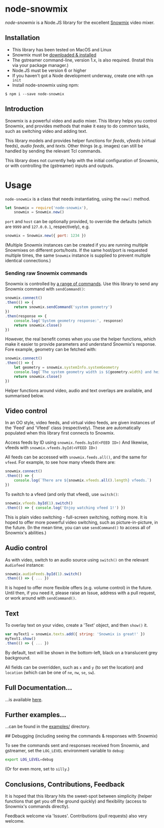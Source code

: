 # node-snowmix

*node-snowmix* is a Node.JS library for the excellent [Snowmix](http://snowmix.sourceforge.net/) video mixer.

## Installation

* This library has been tested on MacOS and Linux
* Snowmix must be [downloaded & installed](http://snowmix.sourceforge.net/Intro/compileandinstall.html)
* The gstreamer command-line, version 1.x, is also required. (Install this via your package manager.)
* Node.JS must be version 6 or higher
* If you haven't got a Node development underway, create one with `npm init`
* Install node-snowmix using npm:

```shell
$ npm i --save node-snowmix
```

## Introduction

Snowmix is a powerful video and audio mixer. This library helps you control Snowmix, and provides methods that make it easy to do common tasks, such as switching video and adding text.

This library models and provides helper functions for *feeds*, *vfeeds* (virtual feeds), *audio feeds*, and *texts*. Other things (e.g. images) can still be handled by sending the relevant Tcl commands.

This library does not currently help with the initial configuration of Snowmix, or with controlling the (gstreamer) inputs and outputs.

# Usage

`node-snowmix` is a class that needs instantiating, using the `new()` method.

```js
let Snowmix = require('node-snowmix'),
    snowmix = Snowmix.new()
```

`port` and `host` can be optionally provided, to override the defaults (which are `9999` and `127.0.0.1`, respectively), e.g.

```js
snowmix = Snowmix.new({ port: 1234 })
```

(Multiple Snowmix instances can be created if you are running multiple Snowmixes on different ports/hosts. If the same host/port is requested multiple times, the same `Snowmix` instance is supplied to prevent multiple identical connections.)

### Sending raw Snowmix commands

Snowmix is controlled by [a range of commands](http://snowmix.sourceforge.net/Documentation/reserved.html).
Use this library to send any Snowmix command with `sendCommand()`:

```js
snowmix.connect()
.then(() => {
    return snowmix.sendCommand('system geometry')
})
.then(response => {
    console.log('System geometry response:', response)
    return snowmix.close()
})
```

However, the real benefit comes when you use the helper functions, which make it easier to provide parameters and understand Snowmix's response. Fore example, geometry can be fetched with:

```js
snowmix.connect()
.then(() => {
    let geometry = snowmix.systemInfo.systemGeometry
    console.log(`The system geometry width is ${geometry.width} and height is ${geometry.height}`)
    return snowmix.close()
})
```

Helper functions around video, audio and text overlays are available, and summarised below.

## Video control

In an OO style, video feeds, and virtual video feeds, are given instances of the 'Feed' and 'Vfeed' class (respectively).
These are automatically populated when this library first connects to Snowmix.

Access feeds by ID using `snowmix.feeds.byId(<FEED ID>)`
And likewise, vfeeds with `snowmix.vfeeds.byId(<VFEED ID>)`

All feeds can be accessed with `snowmix.feeds.all()`, and the same for `vfeed`. For example, to see how many vfeeds there are:

```js
snowmix.connect()
.then(() => {
    console.log(`There are ${snowmix.vfeeds.all().length} vfeeds.`)
})
```

To switch to a vfeed (and only that vfeed), use `switch()`:

```js
snowmix.vfeeds.byId(1).switch()
.then(() => { console.log('Enjoy watching vfeed 1!') })
```

This is plain video switching - full-screen switching, nothing more.
It is hoped to offer more powerful video switching, such as picture-in-picture, in the future.
(In the mean time, you can use `sendCommand()` to access all of Snowmix's abilities.)

## Audio control

As with video, switch to an audio source using `switch()` on the relevant `Audiofeed` instance:

```js
snowmix.audioFeeds.byId(1).switch()
.then(() => { ... })
```

It is hoped to offer more flexible offers (e.g. volume control) in the future. Until then, if you need it, please raise an Issue, address with a pull request, or work around with `sendCommand()`.

## Text

To overlay text on your video, create a 'Text' object, and then `show()` it.

```js
var myText1 = snowmix.texts.add({ string: 'Snowmix is great!' })
myText1.show()
.then(() => { ... })
```

By default, text will be shown in the bottom-left, black on a translucent grey background.

All fields can be overridden, such as `x` and `y` (to set the location) and `location` (which can be one of `ne`, `nw`, `se`, ```sw```).

## Full Documentation...

...is available [here](./doc#classes).

## Further examples...

...can be found in the [examples/](./examples/) directory.

## Debugging (including seeing the commands & responses with Snowmix)

To see the commands sent and responses received from Snowmix, and gstreamer, set the ```LOG_LEVEL``` environment variable to ```debug```:

```bash
export LOG_LEVEL=debug
```

(Or for even more, set to `silly`.)

## Conclusions, Contributions, Feedback

It is hoped that this library hits the sweet-spot between simplicity (helper functions that get you off the ground quickly) and flexibility (access to Snowmix's commands directly).

Feedback welcome via 'Issues'. Contributions (pull requests) also very welcome.
